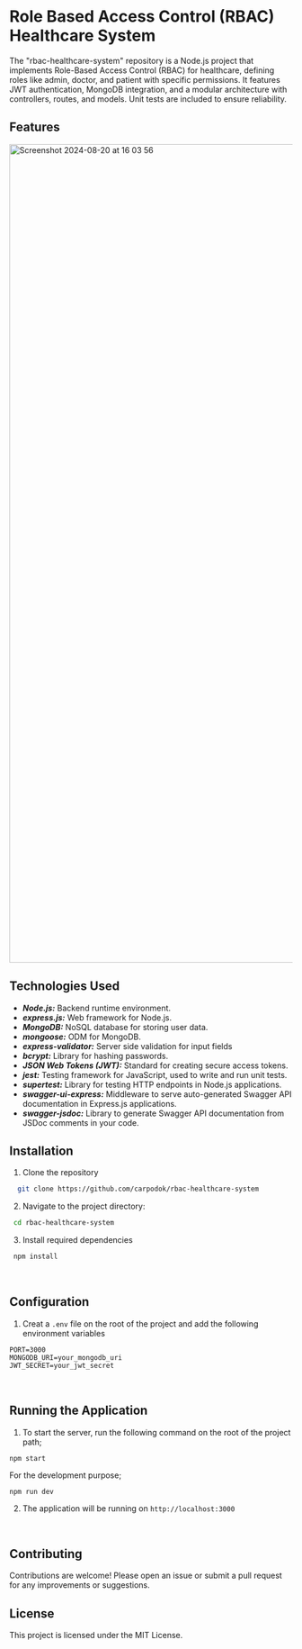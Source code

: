 # Role Based Access Control (RBAC) Healthcare System
The "rbac-healthcare-system" repository is a Node.js project that implements Role-Based Access Control (RBAC) for healthcare, defining roles like admin, doctor, and patient with specific permissions. It features JWT authentication, MongoDB integration, and a modular architecture with controllers, routes, and models. Unit tests are included to ensure reliability.

## Features
<img width="1454" alt="Screenshot 2024-08-20 at 16 03 56" src="https://github.com/user-attachments/assets/b77ff948-428d-45f8-9faf-de8def2ef349">

## Technologies Used

- ***Node.js:*** Backend runtime environment.
- ***express.js:*** Web framework for Node.js.
- ***MongoDB:*** NoSQL database for storing user data.
- ***mongoose:*** ODM for MongoDB.
- ***express-validator:*** Server side validation for input fields
- ***bcrypt:*** Library for hashing passwords.
- ***JSON Web Tokens (JWT):*** Standard for creating secure access tokens.
- ***jest:*** Testing framework for JavaScript, used to write and run unit tests.
- ***supertest:*** Library for testing HTTP endpoints in Node.js applications.
- ***swagger-ui-express:*** Middleware to serve auto-generated Swagger API documentation in Express.js applications.
- ***swagger-jsdoc:*** Library to generate Swagger API documentation from JSDoc comments in your code.


 ## Installation
  1. Clone the repository
  
  ```bash
    git clone https://github.com/carpodok/rbac-healthcare-system
  ```
  
  2. Navigate to the project directory:
  
   ```bash
    cd rbac-healthcare-system
   ```

  3. Install required dependencies
  
  ```bash
   npm install
  ```
<br>

## Configuration

1. Creat a `.env` file on the root of the project and add the following environment variables

```
PORT=3000
MONGODB_URI=your_mongodb_uri
JWT_SECRET=your_jwt_secret
```

<br>

## Running the Application

1. To start the server, run the following command on the root of the project path;

```
npm start
```

For the development purpose;
```
npm run dev
```

2. The application will be running on  `http://localhost:3000`

<br>



## Contributing
Contributions are welcome! Please open an issue or submit a pull request for any improvements or suggestions.


## License
This project is licensed under the MIT License.
